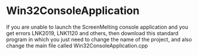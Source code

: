 # Win32ConsoleApplication
If you are unable to launch the ScreenMelting console application and you get errors LNK2019, LNK1120 and others, then download this standard program in which you just need to change the name of the project, and also change the main file called Win32ConsoleApplication.cpp
